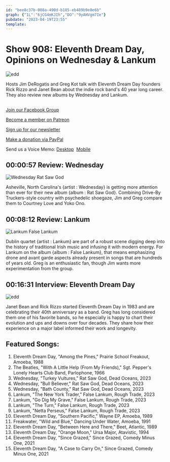 ```yaml
---
id: "bee8c37b-008a-490d-b185-eb489b9e8e6b"
graph: {"1L":"6jCG4mKJIh","DO":"9yAHVgm7Ie"}
pubdate: "2023-04-19T23:55"
template: 
---
```






# Show 908: Eleventh Dream Day, Opinions on Wednesday & Lankum

![edd](https://static.soundopinions.org/images/2023/edd.jpeg)

Hosts Jim DeRogatis and Greg Kot talk with Eleventh Dream Day founders Rick Rizzo and Janet Bean about the indie rock band's 40 year long career. They also review new albums by Wednesday and Lankum. 



## 

[Join our Facebook Group](https://bit.ly/3sivr9T)

[Become a member on Patreon](https://bit.ly/3slWZvc)

[Sign up for our newsletter](https://bit.ly/3eEvRnG)

[Make a donation via PayPal](https://bit.ly/3dmt9lU)

Send us a Voice Memo: [Desktop](bit.ly/2RyD5Ah)  [Mobile](sayhi.chat/soundops)



## 00:00:57 Review: Wednesday

![Wednesday Rat Saw God](https://static.soundopinions.org/assets/908/1L1.jpg)

Asheville, North Carolina's {artist : Wednesday} is getting more attention than ever for their new album {album : Rat Saw God}. Combining Drive-By Truckers-style country with psychedelic shoegaze, Jim and Greg compare them to Courtney Love and Yoko Ono.



## 00:08:12 Review: Lankum

![Lankum False Lankum](https://static.soundopinions.org/assets/908/DO1.jpg)

Dublin quartet {artist : Lankum} are part of a robust scene digging deep into the history of traditional Irish music and infusing it with modern energy. For Lankum on the album {album : False Lankum}, that means emphasizing drone and avant garde aspects already present in songs that are hundreds of years old. Greg is an enthusiastic fan, though Jim wants more experimentation from the group.



## 00:16:31 Interview: Eleventh Dream Day

![edd](https://static.soundopinions.org/images/2023/edd.jpeg)

Janet Bean and Rick Rizzo started Eleventh Dream Day in 1983 and are celebrating their 40th anniversary as a band. Greg has long considered them one of his favorite bands, so he especially is happy to chart their evolution and ups and downs over four decades. They share how their experience on a major label informed their work and longevity.



## Featured Songs:

1. Eleventh Dream Day, "Among the Pines," Prairie School Freakout, Amoeba, 1988
2. The Beatles, "With A Little Help (From My Friends)," Sgt. Pepper's Lonely Hearts Club Band, Parlophone, 1966
3. Wednesday, "Turkey Vultures," Rat Saw God, Dead Oceans, 2023
4. Wednesday, "Bull Believer," Rat Saw God, Dead Oceans, 2023
5. Wednesday, "Bath County," Rat Saw God, Dead Oceans, 2023
6. Lankum, "The New York Trader," False Lankum, Rough Trade, 2023
7. Lankum, "Go Dig My Grave," False Lankum, Rough Trade, 2023
8. Lankum, "The Turn," False Lankum, Rough Trade, 2023
9. Lankum, "Netta Perseus," False Lankum, Rough Trade, 2023
10. Eleventh Dream Day, "Southern Pacific," Wayne EP, Amoeba, 1989
11. Freakwater, "Wild and Blue," Dancing Under Water, Amoeba, 1991
12. Eleventh Dream Day, "Between Here and There," Beet, Atlantic, 1989
13. Eleventh Dream Day, "Orange Moon," Ursa Major, Atavistic, 1994
14. Eleventh Dream Day, "Since Grazed," Since Grazed, Comedy Minus One, 2021
15. Eleventh Dream Day, "A Case to Carry On," Since Grazed, Comedy Minus One, 2021
